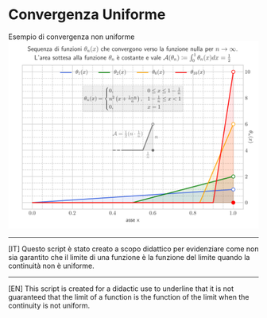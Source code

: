 # Convergenza Uniforme
Esempio di convergenza non uniforme
![Convergenza uniforme](theta_n.png)

---------------------------------------------------
[IT] Questo script è stato creato a scopo didattico per evidenziare come non sia
garantito che il limite di una funzione è la funzione del limite quando la
continuità non è uniforme.

---------------------------------------------------
[EN] This script is created for a didactic use to underline that it is not
guaranteed that the limit of a function is the function of the limit
when the continuity is not uniform.
